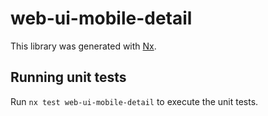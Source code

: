 # web-ui-mobile-detail

This library was generated with [Nx](https://nx.dev).

## Running unit tests

Run `nx test web-ui-mobile-detail` to execute the unit tests.
